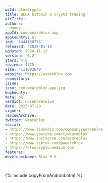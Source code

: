 ```yaml
---
wsId: bloxCrypto
title: BLOX bitcoin & crypto trading
altTitle: 
authors:
- danny
appId: com.weareblox.app
appCountry: nl
idd: '1444159776'
released: '2019-01-16'
updated: 2024-11-13
version: '6.2'
stars: 4.6
reviews: 4375
size: '111003648'
website: https://weareblox.com
repository: 
issue: 
icon: com.weareblox.app.jpg
bugbounty: 
meta: ok
verdict: nosendreceive
date: 2023-07-20
signer: 
reviewArchive: 
twitter: weareblox
social:
- https://www.linkedin.com/company/weareblox
- https://www.youtube.com/c/weareblox
- https://www.instagram.com/weareblox
- https://www.tiktok.com/@weareblox
- https://bloxcrypto.medium.com
features: 
developerName: Blox B.V.

---
```


{% include copyFromAndroid.html %}